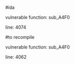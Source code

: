 #ida

vulnerable function: sub_A4F0

line: 4074

#to recompile

vulnerable function: sub_A4F0

line: 4062
